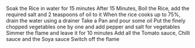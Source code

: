 Soak the Rice in water for 15 minutes
After 15 Minutes, Boil the Rice, add the required salt and 2 teaspoons of oil to it
When the rice cooks up to 75%, drain the water using a drainer
Take a Pan and pour some oil
Put the finely chopped vegetables one by one and add pepper and salt for vegetables
Simmer the flame and leave it for 10 minutes
Add all the Tomato sauce, Chilli sauce and the Soya sauce 
Switch off the flame